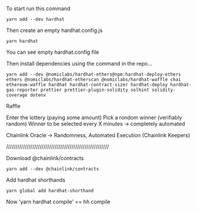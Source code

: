 To start run this command
```
yarn add --dev hardhat
```

Then create an empty hardhat.config.js

```
yarn hardhat
```
You can see empty hardhat.config file

Then install dependencies using the command in the repo...

```
yarn add --dev @nomiclabs/hardhat-ethers@npm:hardhat-deploy-ethers ethers @nomiclabs/hardhat-etherscan @nomiclabs/hardhat-waffle chai ethereum-waffle hardhat hardhat-contract-sizer hardhat-deploy hardhat-gas-reporter prettier prettier-plugin-solidity solhint solidity-coverage dotenv
```

Raffle

Enter the lottery (paying some amount)
Pick a rondom winner (verifiably random)
Winner to be selected every X minutes -> completely automated

Chainlink Oracle -> Randomness, Automated Execution (Chainlink Keepers)

///////////////////////////////////////////////////////

Download @chainlink/contracts

```
yarn add --dev @chainlink/contracts
```

Add hardhat shorthands

```
yarn global add hardhat-shorthand
```

Now 'yarn hardhat compile' == hh compile